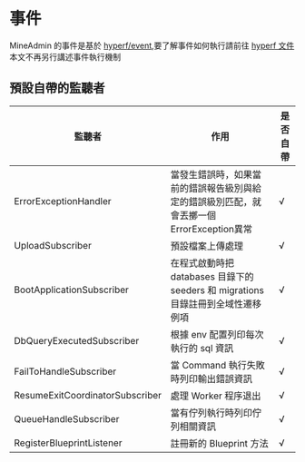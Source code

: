 # 事件

MineAdmin 的事件是基於 [hyperf/event](https://github.com/hyperf/event),要了解事件如何執行請前往 [hyperf 文件](https:://hyperf.io)
本文不再另行講述事件執行機制

## 預設自帶的監聽者

| 監聽者                             | 作用                                                      | 是否自帶 |
|---------------------------------|---------------------------------------------------------|------|
| ErrorExceptionHandler           | 當發生錯誤時，如果當前的錯誤報告級別與給定的錯誤級別匹配，就會丟擲一個ErrorException異常     | √    |
| UploadSubscriber                | 預設檔案上傳處理                                                | √    |
| BootApplicationSubscriber       | 在程式啟動時把 databases 目錄下的 seeders 和 migrations 目錄註冊到全域性遷移例項 | √    |
| DbQueryExecutedSubscriber       | 根據 env 配置列印每次執行的 sql 資訊                                 | √    |
| FailToHandleSubscriber          | 當 Command 執行失敗時列印輸出錯誤資訊                                 | √    |
| ResumeExitCoordinatorSubscriber | 處理 Worker 程序退出                                          | √    |
| QueueHandleSubscriber           | 當有佇列執行時列印佇列相關資訊                                         | √    |
| RegisterBlueprintListener       | 註冊新的 Blueprint 方法                                       | √    |





